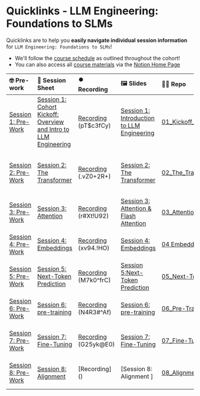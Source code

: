 # Quicklinks - LLM Engineering: Foundations to SLMs

Quicklinks are to help you **easily navigate individual session information** for `LLM Engineering: Foundations to SLMs`!  

- We'll follow the [course schedule](https://www.notion.so/LLM-Engineering-Cohort-3-The-Foundations-Detailed-Schedule-12ecd547af3d80449b92c622d555fb19) as outlined throughout the cohort!
- You can also access all [course materials](https://www.notion.so/LLM-Engineering-Cohort-3-Home-Page-13dcd547af3d80feaf80f1a203e411c7?pvs=4#13dcd547af3d81ee9085d748ce0241c5) via the [Notion Home Page](https://www.notion.so/LLM-Engineering-Cohort-3-Home-Page-13dcd547af3d80feaf80f1a203e411c7)

| 🤓 Pre-work | 📰 Session Sheet | ⏺️ Recording  | 🖼️ Slides     | 👨‍💻 Repo     | 📝 Homework      | 📁 Feedback       |
|:-----------------|:-----------------|:-----------------|:-----------------|:-----------------|:-----------------|:-----------------|
| [Session 1: Pre-Work](https://www.notion.so/Session-1-Cohort-Kickoff-Overview-and-Intro-to-LLM-Engineering-143cd547af3d80c09539cd8ea855bfc7?pvs=4#143cd547af3d810c8280cfdf6efb6ff4)| [Session 1: Cohort Kickoff: Overview and Intro to LLM Engineering](https://www.notion.so/Session-1-Cohort-Kickoff-Overview-Intro-to-LLM-Engineering-Foundations-to-SLMs-143cd547af3d80c09539cd8ea855bfc7) | [Recording](https://us02web.zoom.us/rec/share/9My2ifxlU7WPK5kzKLxceg5WqrbaaNksN8CWPVpMSkkhLCLQGszGndlJeTM-fLFw.a4Y9iz9eFlEzMzTe) (pT$c3fCy) | [Session 1: Introduction to LLM Engineering](https://www.canva.com/design/DAGWfLzJLjU/jcP2nnJIUozdxw47M56SIA/edit?utm_content=DAGWfLzJLjU&utm_campaign=designshare&utm_medium=link2&utm_source=sharebutton) | [01_Kickoff_Model_Evolution](https://github.com/AI-Maker-Space/LLM-Engineering-Foundations-to-SLMs/tree/main/01_Kickoff_Model_Evolution) | Read [Attention is All You Need](https://arxiv.org/abs/1706.03762)  <br /> Review [The Transformer, Part I-IV](https://www.notion.so/The-Transformer-Part-I-IV-143cd547af3d814195fff9338a46de63)| [LLME3 Class Feedback 11/14](https://forms.gle/o1A71e4fRgEDkzXh8) |
| [Session 2: Pre-Work](https://www.notion.so/Session-2-The-Transformer-143cd547af3d80cda8c5f3404211c191?pvs=4#143cd547af3d81e8afc8d8dc6e857956)| [Session 2: The Transformer](https://www.notion.so/Session-2-The-Transformer-143cd547af3d80cda8c5f3404211c191) | [Recording](https://us02web.zoom.us/rec/share/vM5Skap8plyutphmdIs6BVDXB2gG4ObS9s0z5B7zG01MieTp5iB0UAQF2gM2_vf7.noILW0tp2Lf7OpZc) (.vZ0+2R+) | [Session 2: The Transformer](https://www.canva.com/design/DAGW9drJwtU/d5pIdoSDGNoTHppA3i9Crg/view?utm_content=DAGW9drJwtU&utm_campaign=designshare&utm_medium=link&utm_source=editor) | [02_The_Transformer](https://github.com/AI-Maker-Space/LLM-Engineering-Foundations-to-SLMs/tree/main/02_The_Transformer) | [Session 2 Assignment: The Transformer (from Scratch)](https://forms.gle/xhtMBxmKLnHH76hK8) | [LLME3 Class Feedback 11/19](https://forms.gle/rAWFD8RGbYUQEN597) |
| [Session 3: Pre-Work](https://www.notion.so/Session-3-Attention-143cd547af3d80dba510e2c5f1577368?pvs=4#2dc3b43f036d48088a3984ce94e8e0ad) | [Session 3: Attention](https://www.notion.so/Session-3-Attention-Coming-Soon-143cd547af3d80dba510e2c5f1577368) | [Recording](https://us02web.zoom.us/rec/share/GGGZVNnTjH42p6HViAMXkjQqgKc_4_r2foo5mbLJT1GHoVA_iupek0TVXO6twQ8l.9XQlnBz_S834ab63) (r#Xt!U92) | [Session 3: Attention & Flash Attention](https://www.canva.com/design/DAGXJDsxuyI/TcE_npmoqb-lVfWePfHOqA/edit?utm_content=DAGXJDsxuyI&utm_campaign=designshare&utm_medium=link2&utm_source=sharebutton) | [03_Attention](https://github.com/AI-Maker-Space/LLM-Engineering-Foundations-to-SLMs/tree/main/03_Attention) | [Session 3 Assignment: Attention](https://forms.gle/7cgCErqaNEZWiN7JA) | [Feedback: LLME3 Cohort, Session 3](https://forms.gle/1CaTBkkw9QxJwiyJ7) |
| [Session 4: Pre-Work](https://www.notion.so/Session-4-Embeddings-143cd547af3d806f9b38fdaefba8e68d?pvs=4#a10ad6fa7a0a4342b51ea53fd486279f) | [Session 4: Embeddings](https://www.notion.so/Session-4-Embeddings-143cd547af3d806f9b38fdaefba8e68d#59fa9ae8a94141e3a66db9a5f90d5e40) | [Recording](https://us02web.zoom.us/rec/component-page?action=viewdetailpage&sharelevel=meeting&useWhichPasswd=meeting&clusterId=us02&componentName=need-password&meetingId=qQcQrZ1gHOmAvH5ZTLZsHpHb_3-ALuGQDcN9x8_wBpM7Lg-cccDNhQjWojtF0c8i.g-cVP6cDb9jwzw1O&originRequestUrl=https%3A%2F%2Fus02web.zoom.us%2Frec%2Fshare%2FcFies5mcI27ZsFHfHe5G6d5VMwM1qn2eB_vusY8gqDi6xGiilZKdhWZfefHYsVKU.gRLXvD9KdyhmjFA4) (xv94.!HO)| [Session 4: Embeddings](https://www.canva.com/design/DAGXnKDginc/-g-2FCMJKDr2yhmUuuvVqg/view?utm_content=DAGXnKDginc&utm_campaign=designshare&utm_medium=link&utm_source=editor) |  [04 Embeddings](https://github.com/AI-Maker-Space/LLM-Engineering-Foundations-to-SLMs/tree/main/04_Embeddings)| [Session 4 Assignment: Embeddings](https://forms.gle/WasbnoXXFEt8tUCb9)  | [Feedback: LLME3 Cohort, Session 4](https://forms.gle/fmDsEj6J423y4BgSA) |
| [Session 5: Pre-Work](https://www.notion.so/Session-5-Next-Token-Prediction-Coming-Soon-143cd547af3d8050924afd6a91abf609?pvs=4#2bd78818c2014fb08e7048c22bd28a49) | [Session 5: Next-Token Prediction](https://www.notion.so/Session-5-Next-Token-Prediction-Coming-Soon-143cd547af3d8050924afd6a91abf609#2bd78818c2014fb08e7048c22bd28a49) | [Recording](https://us02web.zoom.us/rec/component-page?action=viewdetailpage&sharelevel=meeting&useWhichPasswd=meeting&clusterId=us02&componentName=need-password&meetingId=JqzzUhKSqrAsSNC2QF2GdPF4LbcFQ8WqtD6x3jkYsZ7U56NF8Rhs4vk84uF9DBmY.9AS2jBwny79nHMg-&originRequestUrl=https%3A%2F%2Fus02web.zoom.us%2Frec%2Fshare%2FOmFyzNrsd6rJxmOI5qUJpNbSMJQnpG9hVY5cGURhcrSdWQCrX6y3_SYcgovCquCF.zVPgOEMnrSkMl-FX) (M7k0^frC)| [Session 5:Next-Token Prediction](https://www.canva.com/design/DAGYRgCRV2k/3xwuCV92aSKKNG7qpockFw/view?utm_content=DAGYRgCRV2k&utm_campaign=designshare&utm_medium=link&utm_source=editor) |  [05_Next-Token Prediction](https://github.com/AI-Maker-Space/LLM-Engineering-Foundations-to-SLMs/tree/main/05_Next-Token-Prediction)| [Session 5 Assignment: Next-Token Prediction](https://forms.gle/ptKnENAqUUmkpqyg7)  | [Feedback: LLME3 Cohort, Session 5](https://forms.gle/c3ZnsAGZm78xoAUr9) |
| [Session 6: Pre-Work](https://www.notion.so/Session-6-Pretraining-Coming-Soon-143cd547af3d80d68209d741df67fd17?pvs=4#bae245a8e85a4c7e931fd82086e895b5) | [Session 6: pre-training](https://www.notion.so/Session-6-Pretraining-Coming-Soon-143cd547af3d80d68209d741df67fd17) |  [Recording](https://us02web.zoom.us/rec/component-page?action=viewdetailpage&sharelevel=meeting&useWhichPasswd=meeting&clusterId=us02&componentName=need-password&meetingId=k4hY5uqCAfi5jUDW60Yfy22_FiOLGR311BVP_nilkrGBaNSJOnk8Cd4Q5TI9wSwb.TfMbhnUfIyvnSBxc&originRequestUrl=https%3A%2F%2Fus02web.zoom.us%2Frec%2Fshare%2F880WdZymEzPE_G3D7xMTDjbpsJkBOdCcnBaHz_YrKVeh3vkU-nTuURX94Pop-KM0.ldamBpQtY_6rELIB) (N4R3#^Af) | [Session 6: pre-training](https://www.canva.com/design/DAGYdUqfwVg/XEzwQ_22rfoSNAWowsQR1g/edit)  | [06_Pre-Traning](https://github.com/AI-Maker-Space/LLM-Engineering-Foundations-to-SLMs/tree/main/06_Pre-Training) | [Session 6 Assignment: Pre-training](https://forms.gle/ZhEpfYomrRTX6htFA) |  [Feedback: LLME3 Cohort, Session 6](https://forms.gle/5QbKz9PKbdxDiqAS7) |
| [Session 7: Pre-Work](https://www.notion.so/Session-7-Fine-Tuning-Coming-Soon-143cd547af3d80a9af10fade95ad3a20?pvs=4#d21a3fa3f2684b4db256c708336c6712) | [Session 7: Fine-Tuning](https://www.notion.so/Session-7-Fine-Tuning-Coming-Soon-143cd547af3d80a9af10fade95ad3a20) |  [Recording](https://us02web.zoom.us/rec/component-page?action=viewdetailpage&sharelevel=meeting&useWhichPasswd=meeting&clusterId=us02&componentName=need-password&meetingId=-n2vdN6PWvEgNdydcp_6WCIAXZRRq5gOCCFDwuo3t_rLbd2Zff_pCBkxdRDwn7Ok.hsgair8mCe2uMpJF&originRequestUrl=https%3A%2F%2Fus02web.zoom.us%2Frec%2Fshare%2FoZp_0ZXoeaJlgy37hD1mgPQPZlfyPFRrn7fKaGMyChUiHVlK74cyae-wF95zmv5v.bqKOThUv5gRQoyKd)  (G25yk@E0) | [Session 7: Fine-Tuning](https://www.canva.com/design/DAGY7ZxFsRU/-pDrpf61S1_c60nC1ufwnQ/edit?utm_content=DAGY7ZxFsRU&utm_campaign=designshare&utm_medium=link2&utm_source=sharebutton)  | [07_Fine-Tuning](https://github.com/AI-Maker-Space/LLM-Engineering-Foundations-to-SLMs/tree/main/07_Fine-tuning) | [Session 7 Assignment: Fine-Tuning](https://forms.gle/oiyErT4ZZgkm6gfN6) |  [Feedback: LLME3 Cohort, Session 7](https://forms.gle/6MvFhqA29L3FAsbY8) |
| [Session 8: Pre-Work](https://www.notion.so/Session-8-Alignment-Coming-Soon-143cd547af3d8020820ac4f21a3068b5?pvs=4#e80e2e6ae82d4540adba08edd1a3b6bc) | [Session 8: Alignment ](https://www.notion.so/Session-8-Alignment-Coming-Soon-143cd547af3d8020820ac4f21a3068b5) |  [Recording]  () | [Session 8: Alignment ]  | [08_Alignment](https://github.com/AI-Maker-Space/LLM-Engineering-Foundations-to-SLMs/tree/main/08_Alignment) | [Session 8 Assignment: Alignment] |  [Feedback: LLME3 Cohort, Session 8] |
